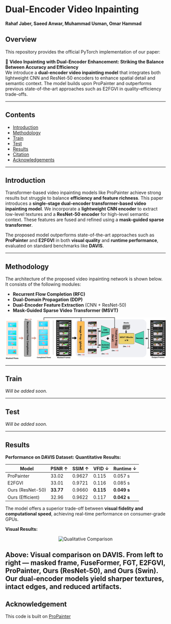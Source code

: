 # Dual-Encoder Video Inpainting
**Rahaf Jaber, Saeed Anwar, Muhammad Usman, Omar Hammad**
## Overview

This repository provides the official PyTorch implementation of our paper:

📄 **Video Inpainting with Dual-Encoder Enhancement: Striking the Balance Between Accuracy and Efficiency**  
We introduce a **dual-encoder video inpainting model** that integrates both lightweight CNN and ResNet-50 encoders to enhance spatial detail and semantic context. The model builds upon ProPainter and outperforms previous state-of-the-art approaches such as E2FGVI in quality–efficiency trade-offs.

---

## Contents
- [Introduction](#introduction)  
- [Methodology](#network)  
- [Train](#train)  
- [Test](#test)  
- [Results](#results)  
- [Citation](#citation)  
- [Acknowledgements](#acknowledgements)  

---

## Introduction  
Transformer-based video inpainting models like ProPainter achieve strong results but struggle to balance **efficiency and feature richness**. This paper introduces a **single-stage dual-encoder transformer-based video inpainting model**. We incorporate a **lightweight CNN encoder** to extract low-level textures and a **ResNet-50 encoder** for high-level semantic context. These features are fused and refined using a **mask-guided sparse transformer**.

The proposed model outperforms state-of-the-art approaches such as **ProPainter** and **E2FGVI** in both **visual quality** and **runtime performance**, evaluated on standard benchmarks like **DAVIS**.

---

## Methodology

The architecture of the proposed video inpainting network is shown below. It consists of the following modules:
- **Recurrent Flow Completion (RFC)**  
- **Dual-Domain Propagation (DDP)**  
- **Dual-Encoder Feature Extraction** (CNN + ResNet-50)  
- **Mask-Guided Sparse Video Transformer (MSVT)**

<p align="center">
  <img src="./methodology.jpg" alt="Dual Encoder Architecture" width="800"/>
</p>

---
## Train  
*Will be added soon.*

---

## Test  
*Will be added soon.*

---

## Results

**Performance on DAVIS Dataset:**
**Quantitative Results:**


| Model               | PSNR ↑ | SSIM ↑  | VFID ↓ | Runtime ↓ |
|--------------------|--------|---------|--------|-----------|
| ProPainter         | 33.02  | 0.9627  | 0.115  | 0.057 s   |
| E2FGVI             | 33.01  | 0.9721  | 0.116  | 0.085 s   |
| Ours (ResNet-50)   | **33.77** | 0.9660  | **0.115**  | **0.049 s** |
| Ours (Efficient)   | 32.96  | 0.9622  | 0.117  | **0.042 s** |

The model offers a superior trade-off between **visual fidelity and computational speed**, achieving real-time performance on consumer-grade GPUs.

**Visual Results:**
<p align="center">
  <img src="./qualitative.jpg" alt="Qualitative Comparison" width="800"/>
</p>

Above: Visual comparison on DAVIS. From left to right — masked frame, FuseFormer, FGT, E2FGVI, ProPainter, Ours (ResNet-50), and Ours (Swin). Our dual-encoder models yield sharper textures, intact edges, and reduced artifacts.
---
## Acknowledgement

This code is built on [ProPainter](https://github.com/sczhou/ProPainter)
